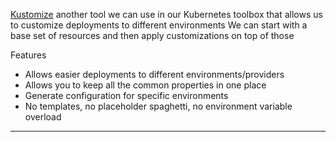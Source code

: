 

[Kustomize](https://kustomize.io/) another tool we can use in our Kubernetes toolbox that allows us to customize deployments to different environments
We can start with a base set of resources and then apply customizations on top of those

Features
* Allows easier deployments to different environments/providers
* Allows you to keep all the common properties in one place
* Generate configuration for specific environments
* No templates, no placeholder spaghetti, no environment variable overload



---

